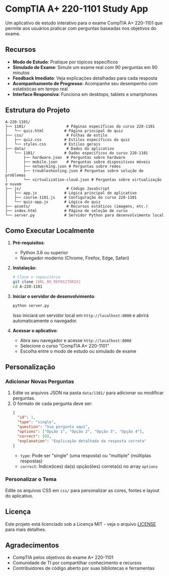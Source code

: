 # CompTIA A+ 220-1101 Study App

Um aplicativo de estudo interativo para o exame CompTIA A+ 220-1101 que permite aos usuários praticar com perguntas baseadas nos objetivos do exame.

## Recursos

- **Modo de Estudo**: Pratique por tópicos específicos
- **Simulado de Exame**: Simule um exame real com 90 perguntas em 90 minutos
- **Feedback Imediato**: Veja explicações detalhadas para cada resposta
- **Acompanhamento de Progresso**: Acompanhe seu desempenho com estatísticas em tempo real
- **Interface Responsiva**: Funciona em desktops, tablets e smartphones

## Estrutura do Projeto

```
A-220-1101/
├── 1101/                  # Páginas específicas do curso 220-1101
│   └── quiz.html         # Página principal do quiz
├── css/                   # Folhas de estilo
│   ├── quiz.css          # Estilos específicos do quiz
│   └── styles.css        # Estilos gerais
├── data/                  # Dados do aplicativo
│   └── 1101/             # Dados específicos do curso 220-1101
│       ├── hardware.json  # Perguntas sobre hardware
│       ├── mobile.json    # Perguntas sobre dispositivos móveis
│       ├── networking.json # Perguntas sobre redes
│       ├── troubleshooting.json # Perguntas sobre solução de problemas
│       └── virtualization-cloud.json # Perguntas sobre virtualização e nuvem
├── js/                    # Código JavaScript
│   ├── app.js            # Lógica principal do aplicativo
│   ├── course-1101.js    # Configuração do curso 220-1101
│   └── quiz-app.js       # Lógica do quiz
├── assets/                # Recursos estáticos (imagens, etc.)
├── index.html            # Página de seleção de curso
└── server.py             # Servidor Python para desenvolvimento local
```

## Como Executar Localmente

1. **Pré-requisitos**:
   - Python 3.6 ou superior
   - Navegador moderno (Chrome, Firefox, Edge, Safari)

2. **Instalação**:
   ```bash
   # Clone o repositório
   git clone [URL_DO_REPOSITÓRIO]
   cd A-220-1101
   ```

3. **Iniciar o servidor de desenvolvimento**:
   ```bash
   python server.py
   ```
   Isso iniciará um servidor local em `http://localhost:8000` e abrirá automaticamente o navegador.

4. **Acessar o aplicativo**:
   - Abra seu navegador e acesse `http://localhost:8000`
   - Selecione o curso "CompTIA A+ 220-1101"
   - Escolha entre o modo de estudo ou simulado de exame

## Personalização

### Adicionar Novas Perguntas

1. Edite os arquivos JSON na pasta `data/1101/` para adicionar ou modificar perguntas.
2. O formato de cada pergunta deve ser:
   ```json
   {
     "id": 1,
     "type": "single",
     "question": "Sua pergunta aqui",
     "options": ["Opção 1", "Opção 2", "Opção 3", "Opção 4"],
     "correct": [0],
     "explanation": "Explicação detalhada da resposta correta"
   }
   ```
   - `type`: Pode ser "single" (uma resposta) ou "multiple" (múltiplas respostas)
   - `correct`: Índice(ices) da(s) opção(ões) correta(s) no array `options`

### Personalizar o Tema

Edite os arquivos CSS em `css/` para personalizar as cores, fontes e layout do aplicativo.

## Licença

Este projeto está licenciado sob a Licença MIT - veja o arquivo [LICENSE](LICENSE) para mais detalhes.

## Agradecimentos

- CompTIA pelos objetivos do exame A+ 220-1101
- Comunidade de TI por compartilhar conhecimento e recursos
- Contribuidores de código aberto por suas bibliotecas e ferramentas
